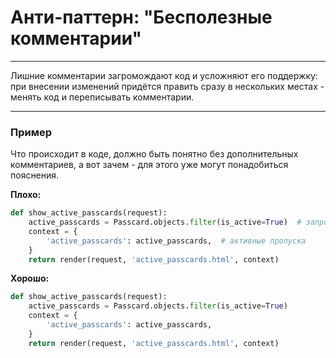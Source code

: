 # Анти-паттерн: "Бесполезные комментарии"

***

Лишние комментарии загромождают код и усложняют его поддержку: при внесении изменений придётся править сразу в нескольких местах - менять код и переписывать комментарии.

***

### Пример 

Что происходит в коде, должно быть понятно без дополнительных комментариев, а вот зачем - для этого уже могут понадобиться пояснения.

**Плохо:**
```python
def show_active_passcards(request):
    active_passcards = Passcard.objects.filter(is_active=True)  # запрос для получения активных пропусков
    context = {
        'active_passcards': active_passcards,  # активные пропуска
    }
    return render(request, 'active_passcards.html', context)
```
**Хорошо:**
```python
def show_active_passcards(request):
    active_passcards = Passcard.objects.filter(is_active=True)
    context = {
        'active_passcards': active_passcards,
    }
    return render(request, 'active_passcards.html', context)
```


